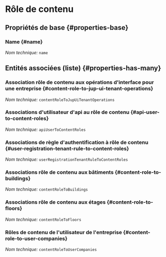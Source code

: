 # Rôle de contenu
<!--- THIS FILE IS GENERATED PLEASE DO NOT EDIT IT DIRECTLY --->



<OH code="contentRole"/>


## Propriétés de base {#properties-base}

### Name {#name}



*Nom technique:* ```name```
<PH code="contentRole:name"/>




## Entités associées (liste) {#properties-has-many}

### Association rôle de contenu aux opérations d'interface pour une entreprise {#content-role-to-jup-ui-tenant-operations}



*Nom technique:* ```contentRoleToJupUiTenantOperations```
<PH code="contentRole:contentRoleToJupUiTenantOperations"/>

### Associations d'utilisateur d'api au rôle de contenu {#api-user-to-content-roles}



*Nom technique:* ```apiUserToContentRoles```
<PH code="contentRole:apiUserToContentRoles"/>

### Associations de règle d'authentification à rôle de contenu {#user-registration-tenant-rule-to-content-roles}



*Nom technique:* ```userRegistrationTenantRuleToContentRoles```
<PH code="contentRole:userRegistrationTenantRuleToContentRoles"/>

### Associations rôle de contenu aux bâtiments {#content-role-to-buildings}



*Nom technique:* ```contentRoleToBuildings```
<PH code="contentRole:contentRoleToBuildings"/>

### Associations rôle de contenu aux étages {#content-role-to-floors}



*Nom technique:* ```contentRoleToFloors```
<PH code="contentRole:contentRoleToFloors"/>

### Rôles de contenu de l'utilisateur de l'entreprise {#content-role-to-user-companies}



*Nom technique:* ```contentRoleToUserCompanies```
<PH code="contentRole:contentRoleToUserCompanies"/>




